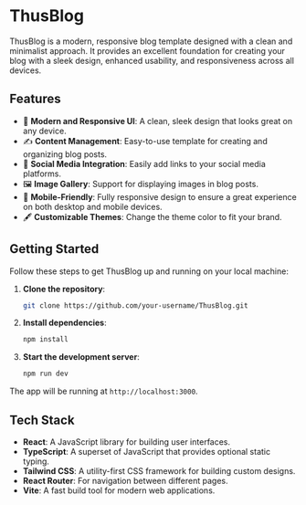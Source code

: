 
# ThusBlog

ThusBlog is a modern, responsive blog template designed with a clean and minimalist approach. It provides an excellent foundation for creating your blog with a sleek design, enhanced usability, and responsiveness across all devices.

## Features

- 🎨 **Modern and Responsive UI**: A clean, sleek design that looks great on any device.
- ✍️ **Content Management**: Easy-to-use template for creating and organizing blog posts.
- 🔗 **Social Media Integration**: Easily add links to your social media platforms.
- 🖼️ **Image Gallery**: Support for displaying images in blog posts.
- 📱 **Mobile-Friendly**: Fully responsive design to ensure a great experience on both desktop and mobile devices.
- 🖋️ **Customizable Themes**: Change the theme color to fit your brand.

## Getting Started

Follow these steps to get ThusBlog up and running on your local machine:

1. **Clone the repository**:
   ```bash
   git clone https://github.com/your-username/ThusBlog.git
   ```
2. **Install dependencies**:
   ```bash
   npm install
   ```
3. **Start the development server**:
   ```bash
   npm run dev
   ```

The app will be running at `http://localhost:3000`.



## Tech Stack

- **React**: A JavaScript library for building user interfaces.
- **TypeScript**: A superset of JavaScript that provides optional static typing.
- **Tailwind CSS**: A utility-first CSS framework for building custom designs.
- **React Router**: For navigation between different pages.
- **Vite**: A fast build tool for modern web applications.


